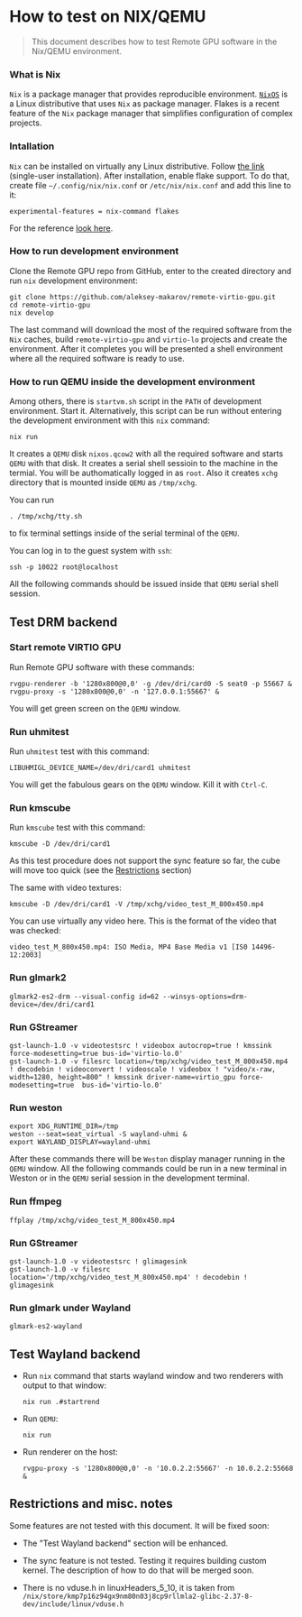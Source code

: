 # How to test on NIX/QEMU

> This document describes how to test Remote GPU software in the Nix/QEMU environment.

### What is Nix

`Nix` is a package manager that provides reproducible environment.
[`NixOS`](https://nixos.org/) is a Linux distributive that uses `Nix` as package manager.
Flakes is a recent feature of the `Nix` package manager that simplifies configuration of
complex projects.

### Intallation

`Nix` can be installed on virtually any Linux distributive.
Follow [the link](https://nixos.org/download) (single-user installation).
After installation, enable flake support.
To do that, create file `~/.config/nix/nix.conf` or `/etc/nix/nix.conf`
and add this line to it:

    experimental-features = nix-command flakes

For the reference [look here](https://nixos.wiki/wiki/Flakes).

### How to run development environment

Clone the Remote GPU repo from GitHub, enter to the created directory and run `nix` development environment:

    git clone https://github.com/aleksey-makarov/remote-virtio-gpu.git
    cd remote-virtio-gpu
    nix develop

The last command will download the most of the required software from the `Nix` caches,
build `remote-virtio-gpu` and `virtio-lo` projects and create the environment.
After it completes you will be presented a shell environment where all the required
software is ready to use.

### How to run QEMU inside the development environment

Among others, there is `startvm.sh` script in the `PATH` of development environment.
Start it.  Alternatively, this script can be run without entering the development
environment with this `nix` command:

    nix run

It creates a `QEMU` disk `nixos.qcow2` with all the required software
and starts `QEMU` with that disk.  It creates a serial shell sessioin to the
machine in the termial.  You will be authomatically logged in as `root`.
Also it creates `xchg` directory that is mounted inside `QEMU` as `/tmp/xchg`.

You can run

    . /tmp/xchg/tty.sh

to fix terminal settings inside of the serial terminal of the `QEMU`.


You can log in to the guest system with `ssh`:

    ssh -p 10022 root@localhost

All the following commands should be issued inside that `QEMU` serial shell
session.

## Test DRM backend

### Start remote VIRTIO GPU

Run Remote GPU software with these commands:

    rvgpu-renderer -b '1280x800@0,0' -g /dev/dri/card0 -S seat0 -p 55667 &
    rvgpu-proxy -s '1280x800@0,0' -n '127.0.0.1:55667' &

You will get green screen on the `QEMU` window.

### Run uhmitest

Run `uhmitest` test with this command:

    LIBUHMIGL_DEVICE_NAME=/dev/dri/card1 uhmitest

You will get the fabulous gears on the `QEMU` window.  Kill it with `Ctrl-C`.

### Run kmscube

Run `kmscube` test with this command:

    kmscube -D /dev/dri/card1

As this test procedure does not support the sync feature so far, the cube
will move too quick (see the [Restrictions]() section)

The same with video textures:

    kmscube -D /dev/dri/card1 -V /tmp/xchg/video_test_M_800x450.mp4

You can use virtually any video here.  This is the format of the video that was
checked:

    video_test_M_800x450.mp4: ISO Media, MP4 Base Media v1 [IS0 14496-12:2003]

### Run glmark2

    glmark2-es2-drm --visual-config id=62 --winsys-options=drm-device=/dev/dri/card1

### Run GStreamer

    gst-launch-1.0 -v videotestsrc ! videobox autocrop=true ! kmssink force-modesetting=true bus-id='virtio-lo.0'
    gst-launch-1.0 -v filesrc location=/tmp/xchg/video_test_M_800x450.mp4 ! decodebin ! videoconvert ! videoscale ! videobox ! "video/x-raw, width=1280, height=800" ! kmssink driver-name=virtio_gpu force-modesetting=true  bus-id='virtio-lo.0'

### Run weston

    export XDG_RUNTIME_DIR=/tmp
    weston --seat=seat_virtual -S wayland-uhmi &
    export WAYLAND_DISPLAY=wayland-uhmi

After these commands there will be `Weston` display manager running in the `QEMU` window.
All the following commands could be run in a new terminal in Weston or in the
`QEMU` serial session in the development terminal.

### Run ffmpeg

    ffplay /tmp/xchg/video_test_M_800x450.mp4

### Run GStreamer

    gst-launch-1.0 -v videotestsrc ! glimagesink
    gst-launch-1.0 -v filesrc location='/tmp/xchg/video_test_M_800x450.mp4' ! decodebin ! glimagesink

### Run glmark under Wayland

    glmark-es2-wayland

## Test Wayland backend

- Run `nix` command that starts wayland window and two renderers with output to that window:

      nix run .#startrend

- Run `QEMU`:

      nix run

- Run renderer on the host:

      rvgpu-proxy -s '1280x800@0,0' -n '10.0.2.2:55667' -n 10.0.2.2:55668 &

## Restrictions and misc. notes

Some features are not tested with this document.  It will be fixed soon:

- The "Test Wayland backend" section will be enhanced.

- The sync feature is not tested.  Testing it requires building custom kernel.
  The description of how to do that will be merged soon.

- There is no vduse.h in linuxHeaders_5_10, it is taken from
  `/nix/store/kmp7p16z94gx9nm80n03j8cp9rllmla2-glibc-2.37-8-dev/include/linux/vduse.h`
